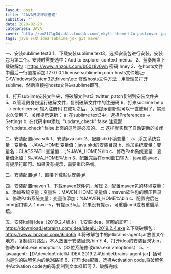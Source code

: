 ```yaml
---
layout: post
title: 'JAVA开发环境搭建'
subtitle: ''
date: 2020-02-20
categories: JAVA
cover: 'http://on2171g4d.bkt.clouddn.com/jekyll-theme-h2o-postcover.jpg'
tags: java 开发 idea sublime jdk git maven
---
```



一、安装sublime text3
1、下载安装sublime text3，选择安装包进行安装，安装包为第二个。安装时需要选中：Add to explorer context menu。
2、蓝奏网盘下载破解包：https://www.lanzous.com/b00z8v0wh 密码:hney
3、在hosts文件中最后一行直接添加:127.0.0.1    license.sublimehq.com
   hosts文件地址: C:\Windows\System32\drivers\etc
   修改hosts文件方法：用管理员打开sublime，然后直接拖hosts文件进sublime即可。

4、打开sublime安装文件夹，将破解文件st3_twitter_patch复制到安装文件夹
5、以管理员身份运行破解文件，复制破解文件中的注册码
6、打来sublime     help ——> enterlicense 输入注册码
在成功之后，关闭提示更新就可以一直使用了，实现永久使用
7、关闭提示更新：
a: 在sublime text3中，选择Preferences -> Settings
b: 在代码中中添加:
"update_check":false
注意那个"update_check":false上面的逗号是必须的。
c: 这样就实现了自动更新的关闭


二、安装配置java sdk
1、安装java sdk
2、配置sdk环境变量：
a、添加系统变量：变量名：JAVA_HOME  变量值：java skd的安装目录
b、添加系统变量：变量名：CLASSPATH  变量值：.;%JAVA_HOME%\lib
c、修改Path系统变量：变量值添加：%JAVA_HOME%\bin
3、配置完后在cmd窗口输入：java或javac，有提示符即可。如果没有提示，需要重启系统。


三、安装配置git
1、直接下载默认安装git


四、安装配置maven
1、下载maven软件包，解压
2、配置maven包的环境变量：
a、添加系统变量：变量名：MAVEN_HOME  变量值：maven软件包的解压目录
b、修改Path系统变量：变量值添加：%MAVEN_HOME%\bin
c、配置完后在cmd窗口输入：mvn -v，有提示即可。如果没有提示，可重启cmd或者重启系统。


五、安装Itellij Idea（2019.2.4版本）
1.安装idea，官网的即可：https://download.jetbrains.com/idea/ideaIU-2019.2.4.exe
2.下载破解包：https://www.lanzous.com/i6ido6h
3.将破解包中的jetbrains-agent.jar放置某个地方，复制绝对路劲，本人放置于安装目录/bin下
4、打开idea的安装目录\bin，修改idea64.exe.vmoptions（32位系统修改idea.exe.vmoptions）
5、-javaagent:【D:\develop\IntelliJ IDEA 2019.2.4\bin\jetbrains-agent.jar】括号内是你的破解包内的绝对路径
6、打开idea配置，选择Activation code,将破解包中Activation code内的码复制到文本框即可
7、破解完成

